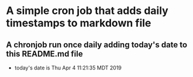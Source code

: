A simple cron job that adds daily timestamps to markdown file
============================================================
## A chronjob run once daily adding today's date to this README.md file
* today's date is Thu Apr  4 11:21:35 MDT 2019
